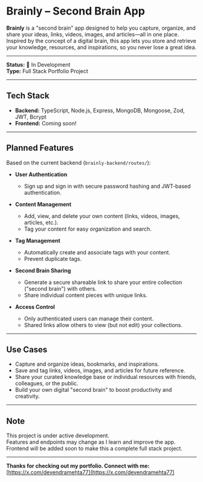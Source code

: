 # Brainly – Second Brain App

**Brainly** is a "second brain" app designed to help you capture, organize, and share your ideas, links, videos, images, and articles—all in one place. Inspired by the concept of a digital brain, this app lets you store and retrieve your knowledge, resources, and inspirations, so you never lose a great idea.

---

**Status:** 🚧 In Development    
**Type:** Full Stack Portfolio Project

---

## Tech Stack

- **Backend:** TypeScript, Node.js, Express, MongoDB, Mongoose, Zod, JWT, Bcrypt
- **Frontend:** Coming soon!

---

## Planned Features

Based on the current backend (`brainly-backend/routes/`):

- **User Authentication**
  - Sign up and sign in with secure password hashing and JWT-based authentication.

- **Content Management**
  - Add, view, and delete your own content (links, videos, images, articles, etc.).
  - Tag your content for easy organization and search.

- **Tag Management**
  - Automatically create and associate tags with your content.
  - Prevent duplicate tags.

- **Second Brain Sharing**
  - Generate a secure shareable link to share your entire collection ("second brain") with others.
  - Share individual content pieces with unique links.

- **Access Control**
  - Only authenticated users can manage their content.
  - Shared links allow others to view (but not edit) your collections.

---

## Use Cases

- Capture and organize ideas, bookmarks, and inspirations.
- Save and tag links, videos, images, and articles for future reference.
- Share your curated knowledge base or individual resources with friends, colleagues, or the public.
- Build your own digital "second brain" to boost productivity and creativity.

---

## Note

This project is under active development.  
Features and endpoints may change as I learn and improve the app.  
Frontend will be added soon to make this a complete full stack project.

---

**Thanks for checking out my portfolio. Connect with me:** [https://x.com/devendramehta77](https://x.com/devendramehta77)